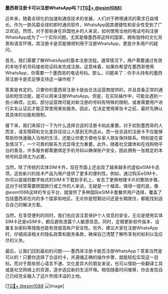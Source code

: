 **墨西哥注册卡可以注册WhatsApp吗？[[TG💪+ @esim1088](https://t.me/s/esim1088)]**

近年来，随着全球化的加速和通信技术的发展，人们对于跨境通讯的需求日益增长。作为一款风靡全球的即时通讯软件，WhatsApp因其便捷性和安全性受到了广泛欢迎。然而，对于那些身在异国他乡的人来说，如何使用当地的电话号码注册WhatsApp成为了一个实际问题。尤其是像墨西哥这样的国家，拥有独特的文化背景和语言环境，其注册卡是否能够顺利用于注册WhatsApp，更是许多用户的疑问。

首先，我们需要了解WhatsApp的基本注册流程。通常情况下，用户需要通过有效的本地手机号码接收验证码来完成注册。这意味着，如果你希望在墨西哥使用WhatsApp，你需要一个墨西哥的电话号码。那么，问题来了：你手头持有的墨西哥注册卡是否足够支持这一操作呢？

答案是肯定的。只要你的墨西哥注册卡是由合法运营商提供的，并且具备正常的通话和短信功能，就可以用来注册WhatsApp。但是，在实际操作中，可能会遇到一些小麻烦。比如，部分运营商可能对新注册的号码有特殊的限制，或者需要用户进行实名认证后才能正常使用某些服务。因此，在决定使用某张卡之前，最好先确认其具体的功能和限制。

接下来，我们来探讨一下为什么选择合适的注册卡如此重要。对于初到墨西哥的人而言，语言障碍和文化差异往往让人感到无所适从。而一张合适的注册卡不仅能够帮助你快速融入当地的生活，还能让你更方便地与家人朋友保持联系。特别是在紧急情况下，一个可靠的联系方式显得尤为重要。此外，随着社交媒体和在线购物平台的普及，许多服务都需要绑定手机号码以确保账户安全，因此拥有一张稳定的本地号码显得尤为必要。

当然，除了传统的实体SIM卡外，现在市面上还出现了越来越多的虚拟eSIM卡选项。这些新兴的技术产品为用户提供了更多的便利性。例如，通过购买eSIM卡，你可以直接将数字格式的SIM卡下载到手机上，省去了更换物理卡片的繁琐步骤。这对于经常需要跨国旅行或工作的人来说，无疑是一个福音。值得一提的是，像@esim1088这样的专业平台，就提供了多种国际eSIM卡套餐供用户选择，覆盖了包括墨西哥在内的多个国家和地区。无论你是短期访问还是长期居住，都能找到适合自己的解决方案。

当然，在享受便利的同时，我们也应该注意保护个人信息的安全。无论是使用实体SIM卡还是eSIM卡，都应避免泄露个人敏感信息。同时，定期更新软件版本、设置复杂密码等措施也能有效提高账户安全性。另外，建议大家在注册WhatsApp时，仔细阅读相关的隐私政策和服务条款，确保自己清楚了解所享有的权利以及应尽的义务。

最后，让我们回到最初的问题——墨西哥注册卡能否注册WhatsApp？答案当然是可以的！只要你选择了合适的卡，并遵循正确的操作步骤，就能轻松实现这一目标。而对于那些担心语言不通、文化差异大的朋友来说，也可以借助一些翻译工具或是社交网络上的资源，逐步适应新的生活环境。相信随着时间推移，你会发现自己已经完全融入了这片热情洋溢的土地。

[[TG💪+ @esim1088](https://t.me/s/esim1088) ![Image](https://i.postimg.cc/4NQfJmqS/Snipaste-2025-05-13-00-14-12.png)]